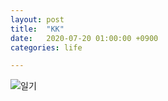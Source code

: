 ```yaml
---
layout: post
title:  "KK"
date:   2020-07-20 01:00:00 +0900
categories: life

---
```



![일기]({{site.baseurl}}/images/2020-07-21.png)
